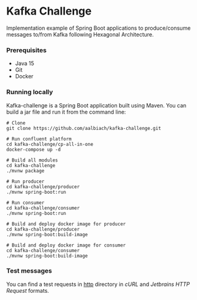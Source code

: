 # Kafka Challenge
Implementation example of Spring Boot applications to produce/consume messages to/from Kafka following Hexagonal Architecture.

### Prerequisites
- Java 15
- Git
- Docker

### Running locally
Kafka-challenge is a Spring Boot application built using Maven. You can build a jar file and run it from the command line:
```shell
# Clone
git clone https://github.com/aalbiach/kafka-challenge.git

# Run confluent platform
cd kafka-challenge/cp-all-in-one
docker-compose up -d

# Build all modules
cd kafka-challenge
./mvnw package

# Run producer
cd kafka-challenge/producer
./mvnw spring-boot:run

# Run consumer
cd kafka-challenge/consumer
./mvnw spring-boot:run

# Build and deploy docker image for producer
cd kafka-challenge/producer
./mvnw spring-boot:build-image

# Build and deploy docker image for consumer
cd kafka-challenge/consumer
./mvnw spring-boot:build-image
```

### Test messages
You can find a test requests in [http](http) directory in _cURL_ and _Jetbrains HTTP Request_ formats.
